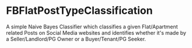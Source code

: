 # FBFlatPostTypeClassification
A simple Naive Bayes Classifier which classifies a given Flat/Apartment related Posts on Social Media websites and identifies whether it's made by a Seller/Landlord/PG Owner or a Buyer/Tenant/PG Seeker.
